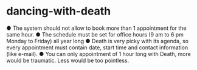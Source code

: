 # dancing-with-death
● The system should not allow to book more than 1 appointment for the same hour.
● The schedule must be set for office hours (9 am to 6 pm Monday to Friday) all year long
● Death is very picky with its agenda, so every appointment must contain date, start time and contact information (like e-mail).
● You can only appointment of 1 hour long with Death, more would be traumatic. Less would be too pointless.
